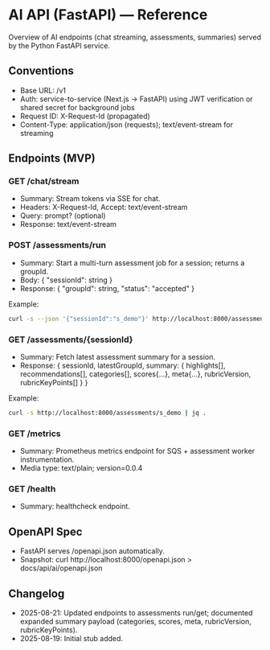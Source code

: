 # AI API (FastAPI) — Reference

Overview of AI endpoints (chat streaming, assessments, summaries) served by the Python FastAPI service.

## Conventions
- Base URL: /v1
- Auth: service-to-service (Next.js → FastAPI) using JWT verification or shared secret for background jobs
- Request ID: X-Request-Id (propagated)
- Content-Type: application/json (requests); text/event-stream for streaming

## Endpoints (MVP)

### GET /chat/stream
- Summary: Stream tokens via SSE for chat.
- Headers: X-Request-Id, Accept: text/event-stream
- Query: prompt? (optional)
- Response: text/event-stream

### POST /assessments/run
- Summary: Start a multi-turn assessment job for a session; returns a groupId.
- Body: { "sessionId": string }
- Response: { "groupId": string, "status": "accepted" }

Example:

```bash
curl -s --json '{"sessionId":"s_demo"}' http://localhost:8000/assessments/run
```

### GET /assessments/{sessionId}
- Summary: Fetch latest assessment summary for a session.
- Response: { sessionId, latestGroupId, summary: { highlights[], recommendations[], categories[], scores{...}, meta{...}, rubricVersion, rubricKeyPoints[] } }

Example:

```bash
curl -s http://localhost:8000/assessments/s_demo | jq .
```

### GET /metrics
- Summary: Prometheus metrics endpoint for SQS + assessment worker instrumentation.
- Media type: text/plain; version=0.0.4

### GET /health
- Summary: healthcheck endpoint.

## OpenAPI Spec
- FastAPI serves /openapi.json automatically.
- Snapshot: curl http://localhost:8000/openapi.json > docs/api/ai/openapi.json

## Changelog
- 2025-08-21: Updated endpoints to assessments run/get; documented expanded summary payload (categories, scores, meta, rubricVersion, rubricKeyPoints).
- 2025-08-19: Initial stub added.
